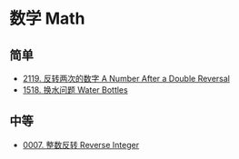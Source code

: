 # 数学 Math

## 简单

- [2119. 反转两次的数字 A Number After a Double Reversal](../2119.a-number-after-a-double-reversal/index.md)
- [1518. 换水问题 Water Bottles](https://leetcode.com/problems/water-bottles)

## 中等

- [0007. 整数反转 Reverse Integer](../0007.reverse-integer/index.md)